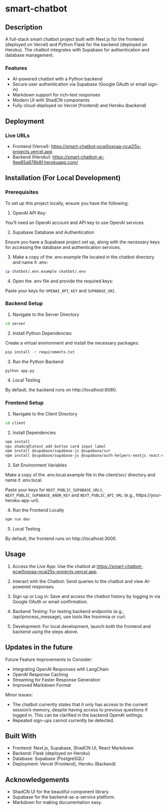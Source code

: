 # smart-chatbot

## Description

A full-stack smart chatbot project built with Next.js for the frontend (deployed on Vercel) and Python Flask for the backend (deployed on Heroku). The chatbot integrates with Supabase for authentication and database management.

### Features

- AI-powered chatbot with a Python backend
- Secure user authentication via Supabase (Google OAuth or email sign-in)
- Markdown support for rich-text responses
- Modern UI with ShadCN components
- Fully cloud-deployed on Vercel (frontend) and Heroku (backend)

## Deployment

### Live URLs
- Frontend (Vercel): https://smart-chatbot-pcw0oxoaa-ncai25s-projects.vercel.app
- Backend (Heroku): https://smart-chatbot-ai-9ee85a878b8f.herokuapp.com/


## Installation (For Local Development)

### Prerequisites

To set up this project locally, ensure you have the following:

1. OpenAI API Key: 

You’ll need an OpenAI account and API key to use OpenAI services.

2. Supabase Database and Authentication

Ensure you have a Supabase project set up, along with the necessary keys for accessing the database and authentication services.

3. Make a copy of the .env.example file located in the chatbot directory and name it .env:

```bash
cp chatbot/.env.example chatbot/.env
```

4. Open the .env file and provide the required keys:

Paste your keys for `OPENAI_API_KEY` and `SUPABASE_URI`.


### Backend Setup

1. Navigate to the Server Directory

```bash
cd server
```

2. Install Python Dependencies

Create a virtual environment and install the necessary packages:

```bash
pip install -r requirements.txt
```

3. Run the Python Backend

```bash
python app.py
```

4.	Local Testing

By default, the backend runs on http://localhost:8080.

### Frontend Setup

1. Navigate to the Client  Directory

```bash
cd client
```

2. Install Dependencies

```bash
npm install
npx shadcn@latest add button card input label
npm install @supabase/supabase-js @supabase/ssr
npm install @supabase/supabase-js @supabase/auth-helpers-nextjs react-markdown
```

3. Set Environment Variables

Make a copy of the .env.local.example file in the client/src/ directory and name it .env.local.

Paste your keys for `NEXT_PUBLIC_SUPABASE_URLY`, `NEXT_PUBLIC_SUPABASE_ANON_KEY` and    `NEXT_PUBLIC_API_URL` (e.g., https://your-heroku-app-url).


4. Run the Frontend Locally

```bash
npm run dev
```

5.	Local Testing

By default, the frontend runs on http://localhost:3000.


## Usage

1.	Access the Live App:
Use the chatbot at https://smart-chatbot-pcw0oxoaa-ncai25s-projects.vercel.app.


2. Interact with the Chatbot:
Send queries to the chatbot and view AI-powered responses.

3. Sign up or Log in: 
Save and access the chatbot history by logging in via Google OAuth or email confirmation.

4. Backend Testing:
For testing backend endpoints (e.g., /api/process_message), use tools like Insomnia or curl.

5.	Development:
For local development, launch both the frontend and backend using the steps above.

## Updates in the future

Future Feature Improvements to Consider:
- Integrating OpenAI Responses with LangChain
- OpenAI Response Caching 
- Streaming for Faster Response Generation
- Improved Markdown Format

Minor issues: 
- The chatbot currently states that it only has access to the current session’s memory, despite having access to previous questions if logged in. This can be clarified in the backend OpenAI settings.
- Repeated sign-ups cannot currently be detected.

## Built With

- Frontend: Next.js, Supabase, ShadCN UI, React Markdown
- Backend: Flask (deployed on Heroku)
- Database: Supabase (PostgreSQL)
- Deployment: Vercel (Frontend), Heroku (Backend)


## Acknowledgements

- ShadCN UI for the beautiful component library.
- Supabase for the backend-as-a-service platform.
- Markdown for making documentation easy.
